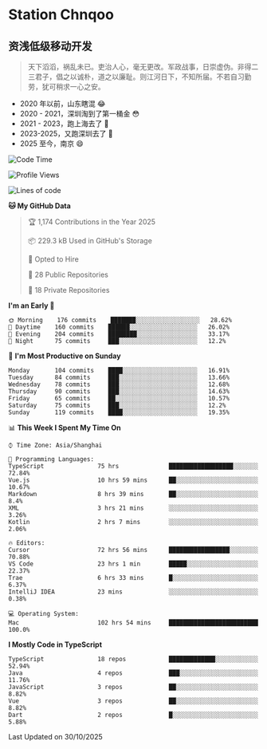 # Station Chnqoo

## 资浅低级移动开发

> 天下滔滔，祸乱未已。吏治人心，毫无更改。军政战事，日崇虚伪。非得二三君子，倡之以诚朴，道之以廉耻。则江河日下，不知所届。不若自习勤劳，犹可稍求一心之安。

- 2020 年以前，山东瞎混 😂
- 2020 - 2021，深圳淘到了第一桶金 😳
- 2021 - 2023，跑上海去了 🙂
- 2023-2025，又跑深圳去了 👀
- 2025 至今，南京 😄

<!--START_SECTION:waka-->
![Code Time](http://img.shields.io/badge/Code%20Time-9%2C631%20hrs%2046%20mins-blue)

![Profile Views](http://img.shields.io/badge/Profile%20Views-22-blue)

![Lines of code](https://img.shields.io/badge/From%20Hello%20World%20I%27ve%20Written-325%20Thousand%20lines%20of%20code-blue)

**🐱 My GitHub Data** 

> 🏆 1,174 Contributions in the Year 2025
 > 
> 📦 229.3 kB Used in GitHub's Storage 
 > 
> 💼 Opted to Hire
 > 
> 📜 28 Public Repositories 
 > 
> 🔑 18 Private Repositories  
 > 
**I'm an Early 🐤** 

```text
🌞 Morning    176 commits    ███████░░░░░░░░░░░░░░░░░░   28.62% 
🌆 Daytime    160 commits    ██████░░░░░░░░░░░░░░░░░░░   26.02% 
🌃 Evening    204 commits    ████████░░░░░░░░░░░░░░░░░   33.17% 
🌙 Night      75 commits     ███░░░░░░░░░░░░░░░░░░░░░░   12.2%

```
📅 **I'm Most Productive on Sunday** 

```text
Monday       104 commits    ████░░░░░░░░░░░░░░░░░░░░░   16.91% 
Tuesday      84 commits     ███░░░░░░░░░░░░░░░░░░░░░░   13.66% 
Wednesday    78 commits     ███░░░░░░░░░░░░░░░░░░░░░░   12.68% 
Thursday     90 commits     ███░░░░░░░░░░░░░░░░░░░░░░   14.63% 
Friday       65 commits     ██░░░░░░░░░░░░░░░░░░░░░░░   10.57% 
Saturday     75 commits     ███░░░░░░░░░░░░░░░░░░░░░░   12.2% 
Sunday       119 commits    ████░░░░░░░░░░░░░░░░░░░░░   19.35%

```


📊 **This Week I Spent My Time On** 

```text
⌚︎ Time Zone: Asia/Shanghai

💬 Programming Languages: 
TypeScript               75 hrs              ██████████████████░░░░░░░   72.84% 
Vue.js                   10 hrs 59 mins      ██░░░░░░░░░░░░░░░░░░░░░░░   10.67% 
Markdown                 8 hrs 39 mins       ██░░░░░░░░░░░░░░░░░░░░░░░   8.4% 
XML                      3 hrs 21 mins       ░░░░░░░░░░░░░░░░░░░░░░░░░   3.26% 
Kotlin                   2 hrs 7 mins        ░░░░░░░░░░░░░░░░░░░░░░░░░   2.06%

🔥 Editors: 
Cursor                   72 hrs 56 mins      █████████████████░░░░░░░░   70.88% 
VS Code                  23 hrs 1 min        █████░░░░░░░░░░░░░░░░░░░░   22.37% 
Trae                     6 hrs 33 mins       █░░░░░░░░░░░░░░░░░░░░░░░░   6.37% 
IntelliJ IDEA            23 mins             ░░░░░░░░░░░░░░░░░░░░░░░░░   0.38%

💻 Operating System: 
Mac                      102 hrs 54 mins     █████████████████████████   100.0%

```

**I Mostly Code in TypeScript** 

```text
TypeScript               18 repos            █████████████░░░░░░░░░░░░   52.94% 
Java                     4 repos             ███░░░░░░░░░░░░░░░░░░░░░░   11.76% 
JavaScript               3 repos             ██░░░░░░░░░░░░░░░░░░░░░░░   8.82% 
Vue                      3 repos             ██░░░░░░░░░░░░░░░░░░░░░░░   8.82% 
Dart                     2 repos             █░░░░░░░░░░░░░░░░░░░░░░░░   5.88%

```



 Last Updated on 30/10/2025
<!--END_SECTION:waka-->

<!---
ChenqiaoStation/ChenqiaoStation is a ✨ special ✨ repository because its `README.md` (this file) appears on your GitHub profile.
You can click the Preview link to take a look at your changes.
--->
